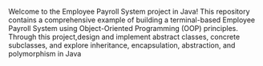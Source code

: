 Welcome to the Employee Payroll System project in Java! This repository contains a comprehensive example of building a terminal-based Employee Payroll System using Object-Oriented Programming (OOP) principles. Through this project,design and implement abstract classes, concrete subclasses, and explore inheritance, encapsulation, abstraction, and polymorphism in Java
